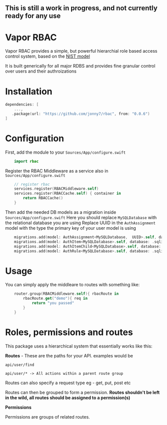 ## This is still a work in progress, and not currently ready for any use ##

# Vapor RBAC

Vapor RBAC provides a simple, but powerful hierarchial role based access control system, based on the [NIST model](https://csrc.nist.gov/Projects/Role-Based-Access-Control)

It is built generically for all major RDBS and provides fine granular control over users and their authroizations

# Installation

```swift
dependencies: [
    ...,
   .package(url: "https://github.com/jonny7/rbac", from: "0.0.6")
]
```

# Configuration

First, add the module to your `Sources/App/configure.swift`
```swift
    import rbac
```

Register the RBAC Middleware as a service also in `Sources/App/configure.swift`
```swift
    // register rbac
    services.register(RBACMiddleware.self)
    services.register(RBACCache.self) { container in
        return RBACCache()
    }

```

Then add the needed DB models as a migration inside `Sources/App/configure.swift`
Here you should replace `MySQLDatabase` with the relational database you are using
Replace UUID in the `AuthAssignment` model with the type the primary key of your user model is using
```swift
    migrations.add(model: AuthAssignment<MySQLDatabase,  UUID>.self, database: .sqlite)
    migrations.add(model: AuthItem<MySQLDatabase>.self, database: .sqlite)
    migrations.add(model: AuthItemChild<MySQLDatabase>.self, database: .sqlite)
    migrations.add(model: AuthRule<MySQLDatabase>.self, database: .sqlite)
```

# Usage

You can simply apply the middleare to routes with something like:
```swift
    router.group(RBACMiddleware.self){ rbacRoute in
        rbacRoute.get("demo"){ req in
            return "you passed"
        }
    }
```

# Roles, permissions and routes

This package uses a hierarchical system that essentially works like this:

**Routes** - These are the paths for your API. examples would be

`api/user/find`

`api/user/* -> All actions within a parent route group`

Routes can also specify a request type eg - get, put, post etc

Routes can then be grouped to form a permission. 
__Routes shouldn't be left in the wild, all routes should be assigned to a permission(s)__

**Permissions**

Permissions are groups of related routes.

